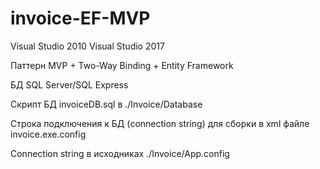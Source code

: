 # invoice-EF-MVP

Visual Studio 2010
Visual Studio 2017

Паттерн MVP + Two-Way Binding + Entity Framework

БД SQL Server/SQL Express

Скрипт БД invoiceDB.sql в ./Invoice/Database

Строка подключения к БД (connection string) для сборки в xml файле invoice.exe.config

Connection string в исходниках ./Invoice/App.config

